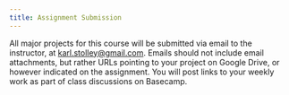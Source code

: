 ```yaml
---
title: Assignment Submission
---
```


All major projects for this course will be submitted via email to the instructor, at
karl.stolley@gmail.com. Emails should not include email attachments, but rather URLs pointing to
your project on Google Drive, or however indicated on the assignment. You will post links to your
weekly work as part of class discussions on Basecamp.
